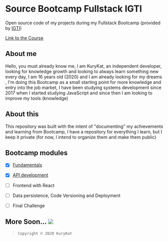 # Source Bootcamp Fullstack IGTI
Open source code of my projects during my Fullstack Bootcamp (provided by [IGTI](https://www.igti.com.br/))

[Link to the Course](https://www.igti.com.br/custom/bootcamp-desenvolvedor-full-stack/)

## About me
Hello, you must already know me, I am KuryKat, an independent developer, looking for knowledge growth and looking to always learn something new every day, I am 16 years old (2020) and I am already looking for my dreams , I'm doing this Bootcamp as a small starting point for more knowledge and entry into the job market, I have been studying systems development since 2017 when I started studying JavaScript and since then I am looking to improve my tools (knowledge)

## About this
This repository was built with the intent of "documenting" my achievements and learning from Bootcamp, I have a repository for everything I learn, but I keep it private (for now, I intend to organize them and make them public)

## Bootcamp modules
- [x] [Fundamentals](src/1-%20Fundamentos/)
- [x] [API development](src/2-%20Backend/)
- [ ] Frontend with React
- [ ] Data persistence, Code Versioning and Deployment
- [ ] Final Challenge


## More Soon... <img src="https://cdn.discordapp.com/emojis/755117407655428127.gif?v=1">

>     Copyright © 2020 KuryKat